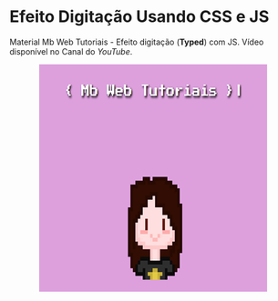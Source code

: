 # Efeito Digitação Usando CSS e JS
 Material Mb Web Tutoriais - Efeito digitação (**Typed**) com JS.
 Vídeo disponível no Canal do _YouTube_.

<p align="center">
 <img src="assets/mb-web.png">
</p>
